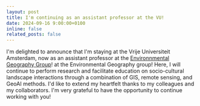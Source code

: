 ```yaml
---
layout: post
title: I'm continuing as an assistant professor at the VU!
date: 2024-09-16 9:00:00+0100
inline: false
related_posts: false
---
```


I'm delighted to announce that I'm staying at the Vrije Universiteit Amsterdam, now as an assistant professor at the [Environnmental Geography Group](https://vu.nl/en/about-vu/research-institutes/institute-for-environmental-studies-ivm/more-about/environmental-geography-eg-ivm)! at the Environmental Geography group! Here, I will continue to perform research and facilitate education on socio-cultural landscape interactions through a combination of GIS, remote sensing, and GeoAI methods. I'd like to extend my heartfelt thanks to my colleagues and my collaborators. I'm very grateful to have the opportunity to continue working with you!

